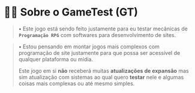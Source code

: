 <h1>😶‍🌫️ Sobre o GameTest (GT)</h1>

> **•** Este jogo está sendo feito justamente para eu testar mecânicas de **`Programação RPG`** com softwares para desenvolvimento de sites.

> **•** Estou pensando em montar jogos mais complexos com programação de site justamente para que possa ser acessível de qualquer plataforma ou mídia.
> 
> Este jogo em si **não** receberá muitas **atualizações de expansão** mas sim atualização com sistemas ao qual quero **testar** nele e algumas coisas mais complexas ou até mesmo simples.
